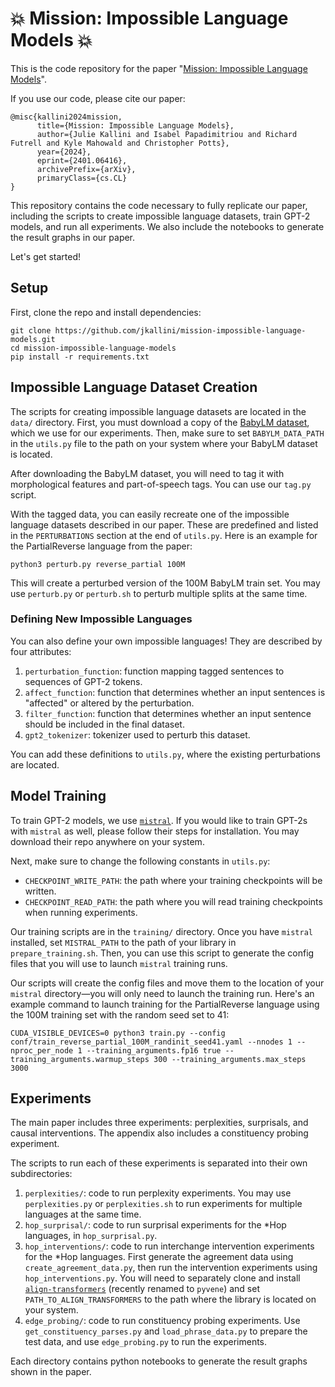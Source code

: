 # 💥 Mission: Impossible Language Models 💥

This is the code repository for the paper "[Mission: Impossible Language Models](https://arxiv.org/abs/2401.06416)".

If you use our code, please cite our paper:

```
@misc{kallini2024mission,
      title={Mission: Impossible Language Models}, 
      author={Julie Kallini and Isabel Papadimitriou and Richard Futrell and Kyle Mahowald and Christopher Potts},
      year={2024},
      eprint={2401.06416},
      archivePrefix={arXiv},
      primaryClass={cs.CL}
}
```

This repository contains the code necessary to fully replicate our paper, including the scripts to create impossible language datasets, train GPT-2 models, and run all experiments. We also include the notebooks to generate the result graphs in our paper.

Let's get started!

## Setup

First, clone the repo and install dependencies:

```
git clone https://github.com/jkallini/mission-impossible-language-models.git
cd mission-impossible-language-models
pip install -r requirements.txt
```

## Impossible Language Dataset Creation

The scripts for creating impossible language datasets are located in the `data/` directory.
First, you must download a copy of the [BabyLM dataset](https://babylm.github.io/), which we use for our experiments. 
Then, make sure to set `BABYLM_DATA_PATH` in the `utils.py` file to the path on your system where your BabyLM dataset is located.

After downloading the BabyLM dataset, you will need to tag it with morphological features and part-of-speech tags. You can use our `tag.py` script.

With the tagged data, you can easily recreate one of the impossible language datasets described in our paper. These are predefined and listed in the `PERTURBATIONS` section at the end of `utils.py`. Here is an
example for the PartialReverse language from the paper:

```
python3 perturb.py reverse_partial 100M
```

This will create a perturbed version of the 100M BabyLM train set. You may use `perturb.py` or `perturb.sh` to perturb multiple splits at the same time.

### Defining New Impossible Languages

You can also define your own impossible languages! They are described by four attributes:

1. `perturbation_function`: function mapping tagged sentences to sequences of GPT-2 tokens.
2. `affect_function`: function that determines whether an input sentences is "affected" or altered by the perturbation.
3. `filter_function`: function that determines whether an input sentence should be included in the final dataset.
4. `gpt2_tokenizer`: tokenizer used to perturb this dataset.

You can add these definitions to `utils.py`, where the existing perturbations are located.


## Model Training

To train GPT-2 models, we use [`mistral`](https://github.com/stanford-crfm/mistral). If you would like to train GPT-2s with `mistral` as well, please follow their steps for installation. You may download their repo anywhere on your system.

Next, make sure to change the following constants in `utils.py`:
- `CHECKPOINT_WRITE_PATH`: the path where your training checkpoints will be written.
- `CHECKPOINT_READ_PATH`: the path where you will read training checkpoints when running experiments.

Our training scripts are in the `training/` directory.
Once you have `mistral` installed, set `MISTRAL_PATH` to the path of your library in `prepare_training.sh`. Then, you can use this script to generate the config files that you will use to launch `mistral` training runs.

Our scripts will create the config files and move them to the location of your `mistral` directory—you will only need to launch the training run. Here's an example command to launch training for the PartialReverse language using the 100M training set with the random seed set to 41:

```
CUDA_VISIBLE_DEVICES=0 python3 train.py --config conf/train_reverse_partial_100M_randinit_seed41.yaml --nnodes 1 --nproc_per_node 1 --training_arguments.fp16 true --training_arguments.warmup_steps 300 --training_arguments.max_steps 3000
```

## Experiments

The main paper includes three experiments: perplexities, surprisals, and causal interventions. The appendix also includes a constituency probing experiment.

The scripts to run each of these experiments is separated into their own subdirectories:

1. `perplexities/`: code to run perplexity experiments. You may use `perplexities.py` or `perplexities.sh` to run experiments for multiple languages at the same time.
2. `hop_surprisal/`: code to run surprisal experiments for the *Hop languages, in `hop_surprisal.py`.
3. `hop_interventions/`: code to run interchange intervention experiments for the *Hop languages. First generate the agreement data using `create_agreement_data.py`, then run the intervention experiments using `hop_interventions.py`.
You will need to separately clone and install [`align-transformers`](https://github.com/frankaging/align-transformers) (recently renamed to `pyvene`) and set `PATH_TO_ALIGN_TRANSFORMERS` to the path where the library is located on your system.
4. `edge_probing/`: code to run constituency probing experiments. Use `get_constituency_parses.py` and `load_phrase_data.py` to prepare the test data, and use `edge_probing.py` to run the experiments.

Each directory contains python notebooks to generate the result graphs shown in the paper.